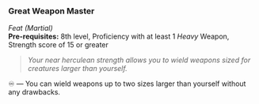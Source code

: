 ### Great Weapon Master
*Feat (Martial)*  
**Pre-requisites:** 8th level, Proficiency with at least 1 *Heavy* Weapon, Strength score of 15 or greater  

> *Your near herculean strength allows you to wield weapons sized for creatures larger than yourself.*

<!-- FIXME: re-word to be more specific. -->

♾️ — You can wield weapons up to two sizes larger than yourself without any drawbacks.

<!-- TODO: define drawbacks of wielding weapons that are too large. -->
